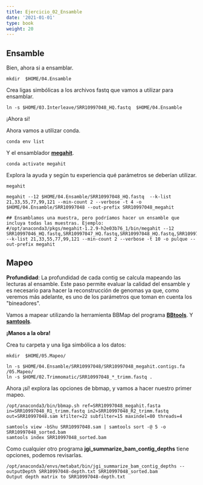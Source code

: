 ```yaml
---
title: Ejercicio_02_Ensamble
date: '2021-01-01'
type: book
weight: 20
---
```


## Ensamble

Bien, ahora si a ensamblar.

```
mkdir  $HOME/04.Ensamble
```

Crea ligas simbólicas a los archivos fastq que vamos a utilizar para ensamblar. 

```
ln -s $HOME/03.Interleave/SRR10997048_HQ.fastq  $HOME/04.Ensamble
```

¡Ahora si!

Ahora vamos a utilizar conda.

```
conda env list
```

Y el ensamblador [**megahit**](https://github.com/voutcn/megahit).

```
conda activate megahit
```

Explora la ayuda y según tu experiencia qué parámetros se deberían utilizar.

```
megahit
```

```
megahit --12 $HOME/04.Ensamble/SRR10997048_HQ.fastq  --k-list 21,33,55,77,99,121 --min-count 2 --verbose -t 4 -o $HOME/04.Ensamble/SRR10997048 --out-prefix SRR10997048_megahit

## Ensamblamos una muestra, pero podríamos hacer un ensamble que incluya todas las muestras. Ejemplo:
#/opt/anaconda3/pkgs/megahit-1.2.9-h2e03b76_1/bin/megahit --12 SRR10997046_HQ.fastq,SRR10997047_HQ.fastq,SRR10997048_HQ.fastq,SRR10997049_HQ.fastq,SRR10997050_HQ.fastq  --k-list 21,33,55,77,99,121 --min-count 2 --verbose -t 10 -o pulque --out-prefix megahit
```


## Mapeo

**Profundidad**: La profundidad de cada contig se calcula mapeando las lecturas al ensamble. Este paso permite evaluar la calidad del ensamble y es necesario para hacer la reconstrucción de genomas ya que, como veremos más adelante, es uno de los parámetros que toman en cuenta los "bineadores". 

Vamos a mapear utilizando la herramienta BBMap del programa **[BBtools](https://jgi.doe.gov/data-and-tools/software-tools/bbtools/)**. Y [**samtools**](http://www.htslib.org/doc/samtools.html). 

**¡Manos a la obra!**

Crea tu carpeta y una liga simbólica a los datos:

```
mkdir  $HOME/05.Mapeo/
```

```
ln -s $HOME/04.Ensamble/SRR10997048/SRR10997048_megahit.contigs.fa /05.Mapeo/
ln -s $HOME/02.Trimmomatic/SRR10997048_*_trimm.fastq .
```

Ahora ¡sí! explora las opciones de bbmap, y vamos a hacer nuestro primer mapeo.

```
/opt/anaconda3/bin/bbmap.sh ref=SRR10997048_megahit.fasta in=SRR10997048_R1_trimm.fastq in2=SRR10997048_R2_trimm.fastq out=SRR10997048.sam kfilter=22 subfilter=15 maxindel=80 threads=4
```

```
samtools view -bShu SRR10997048.sam | samtools sort -@ 5 -o SRR10997048_sorted.bam
samtools index SRR10997048_sorted.bam
```

Como cualquier otro programa **jgi_summarize_bam_contig_depths** tiene opciones, podemos revisarlas. 

```
/opt/anaconda3/envs/metabat/bin/jgi_summarize_bam_contig_depths --outputDepth SRR10997048-depth.txt SRR10997048_sorted.bam 
Output depth matrix to SRR10997048-depth.txt
```

